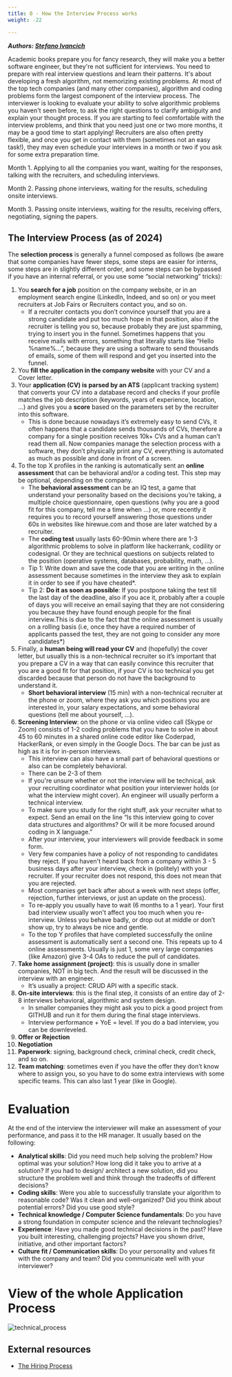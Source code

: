 ```yaml
---
title: 0 - How the Interview Process works
weight: -22

---
```

***Authors: [Stefano Ivancich](https://www.linkedin.com/in/stefano-ivancich/)***

Academic books prepare you for fancy research, they will make you a better software engineer, but they're not sufficient for interviews.
You need to prepare with real interview questions and learn their patterns. It's about developing a fresh algorithm, not memorizing existing problems.
At most of the top tech companies (and many other companies), algorithm and coding problems form the largest component of the interview process. The interviewer is looking to evaluate your ability to solve algorithmic problems you haven't seen before, to ask the right questions to clarify ambiguity and explain your thought process.
If you are starting to feel comfortable with the interview problems, and think that you need just one or two more months, it may be a good time to start applying! Recruiters are also often pretty flexible, and once you get in contact with them (sometimes not an easy task!), they may even schedule your interviews in a month or two if you ask for some extra preparation time.

Month 1. Applying to all the companies you want, waiting for the responses, talking with the recruiters, and scheduling interviews.

Month 2. Passing phone interviews, waiting for the results, scheduling onsite interviews.

Month 3. Passing onsite interviews, waiting for the results, receiving offers, negotiating, signing the papers.

## The Interview Process (as of 2024)
The **selection process** is generally a funnel composed as follows (be aware that some companies have fewer steps, some steps are easier for interns, some steps are in slightly different order, and some steps can be bypassed if you have an internal referral, or you use some “social networking” tricks):
1. You **search for a job** position on the company website, or in an employment search engine (LinkedIn, Indeed, and so on) or you meet recruiters at Job Fairs or Recruiters contact you, and so on.
    * If a recruiter contacts you don’t convince yourself that you are a strong candidate and put too much hope in that position, also if the recruiter is telling you so, because probably they are just spamming, trying to insert you in the funnel. Sometimes happens that you receive mails with errors, something that literally starts like “Hello %name%...”, because they are using a software to send thousands of emails, some of them will respond and get you inserted into the funnel.
2. You **fill the application in the company website** with your CV and a Cover letter.
3. Your **application (CV) is parsed by an ATS** (applicant tracking system) that converts your CV into a database record and checks if your profile matches the job description (keywords, years of experience, location, …) and gives you a **score** based on the parameters set by the recruiter into this software.
    * This is done because nowadays it’s extremely easy to send CVs, it often happens that a candidate sends thousands of CVs, therefore a company for a single position receives 10k+ CVs and a human can’t read them all. Now companies manage the selection process with a software, they don’t physically print any CV, everything is automated as much as possible and done in front of a screen.
4. To the top X profiles in the ranking is automatically sent an **online assessment** that can be behavioral and/or a coding test. This step may be optional, depending on the company.
    * The **behavioral assessment** can be an IQ test, a game that understand your personality based on the decisions you’re taking, a multiple choice questionnaire, open questions (why you are a good fit for this company, tell me a time when …) or, more recently it requires you to record yourself answering those questions under 60s in websites like hirewue.com and those are later watched by a recruiter.
    * The **coding test** usually lasts 60-90min where there are 1-3 algorithmic problems to solve in platform like hackerrank, codility or codesignal. Or they are technical questions on subjects related to the position (operative systems, databases, probability, math, …).
    * Tip 1: Write down and save the code that you are writing in the online assessment because sometimes in the interview they ask to explain it in order to see if you have cheated*.
    * Tip 2: **Do it as soon as possible**: If you postpone taking the test till the last day of the deadline, also if you ace it, probably after a couple of days you will receive an email saying that they are not considering you because they have found enough people for the final interview.This is due to the fact that the online assessment is usually on a rolling basis (i.e, once they have a required number of applicants passed the test, they are not going to consider any more candidates*) 
5. Finally, a **human being will read your CV** and (hopefully) the cover letter, but usually this is a non-technical recruiter so it’s important that you prepare a CV in a way that can easily convince this recruiter that you are a good fit for that position, if your CV is too technical you get discarded because that person do not have the background to understand it.
    * **Short behavioral interview** (15 min) with a non-technical recruiter at the phone or zoom, where they ask you which positions you are interested in, your salary expectations, and some behavioral questions (tell me about yourself, …).
6. **Screening Interview**: on the phone or via online video call (Skype or Zoom) consists of 1-2 coding problems that you have to solve in about 45 to 60 minutes in a shared online code editor like Coderpad, HackerRank, or even simply in the Google Docs. The bar can be just as high as it is for in-person interviews.
    * This interview can also have a small part of behavioral questions or also can be completely behavioral.
    * There can be 2-3 of them
    * If you're unsure whether or not the interview will be technical, ask your recruiting coordinator what position your interviewer holds (or what the interview might cover). An engineer will usually perform a technical interview.
    * To make sure you study for the right stuff, ask your recruiter what to expect. Send an email on the line  “Is this interview going to cover data structures and algorithms? Or will it be more focused around coding in X language.”
    * After your interview, your interviewers will provide feedback in some form.
    * Very few companies have a policy of not responding to candidates they reject. If you haven't heard back from a company within 3 - 5 business days after your interview, check in (politely) with your recruiter. If your recruiter does not respond, this does not mean that you are rejected.
    * Most companies get back after about a week with next steps (offer, rejection, further interviews, or just an update on the process).
    * To re-apply you usually have to wait (6 months to a 1 year). Your first bad interview usually won't affect you too much when you re-interview. Unless you behave badly, or drop out at middle or don’t show up, try to always be nice and gentle.
    * To the top Y profiles that have completed successfully the online assessment is automatically sent a second one. This repeats up to 4 online assessments. Usually is just 1, some very large companies (like Amazon) give 3-4 OAs to reduce the pull of candidates.
7. **Take home assignment (project)**: this is usually done in smaller companies, NOT in big tech. And the result will be discussed in the interview with an engineer.
    * It’s usually a project: CRUD API with a specific stack.
8. **On-site interviews**: this is the final step, it consists of an entire day of 2-8 interviews behavioral, algorithmic and system design.
    * In smaller companies they might ask you to pick a good project from GITHUB and run it for them during the final stage interviews.
    * Interview performance + YoE = level. If you do a bad interview, you can be downleveled.
9. **Offer or Rejection**
10. **Negotiation**
11. **Paperwork**: signing, background check, criminal check, credit check, and so on.
12. **Team matching**: sometimes even if you have the offer they don’t know where to assign you, so you have to do some extra interviews with some specific teams. This can also last 1 year (like in Google).

# Evaluation
At the end of the interview the interviewer will make an assessment of your performance, and pass it to the HR manager. It usually based on the following:
 - **Analytical skills**: Did you need much help solving the problem? How optimal was your solution? How long did it take you to arrive at a solution? If you had to design/ architect a new solution, did you structure the problem well and think through the tradeoffs of different decisions?
 - **Coding skills**: Were you able to successfully translate your algorithm to reasonable code? Was it clean and well-organized? Did you think about potential errors? Did you use good style?
 - **Technical knowledge / Computer Science fundamentals**: Do you have a strong foundation in computer science and the relevant technologies?
 - **Experience**: Have you made good technical decisions in the past? Have you built interesting, challenging projects? Have you shown drive, initiative, and other important factors?
 - **Culture fit / Communication skills**: Do your personality and values fit with the company and team? Did you communicate well with your interviewer?

# View of the whole Application Process
![technical_process](/media/technical-process.png)

## External resources
 - [The Hiring Process](https://interviewing.io/guides/hiring-process)
